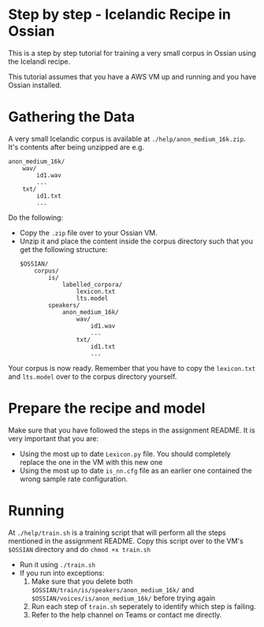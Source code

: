 # Step by step - Icelandic Recipe in Ossian
This is a step by step tutorial for training a very small corpus in Ossian using the Icelandi recipe.

This tutorial assumes that you have a AWS VM up and running and you have Ossian installed.

# Gathering the Data
A very small Icelandic corpus is available at `./help/anon_medium_16k.zip`. It's contents after being unzipped are e.g.

```
anon_medium_16k/
    wav/
        id1.wav
        ...
    txt/
        id1.txt
        ...
```
Do the following:
* Copy the `.zip` file over to your Ossian VM.
* Unzip it and place the content inside the corpus directory such that you get the following structure:
    ```
    $OSSIAN/
        corpus/
            is/
                labelled_corpora/
                    lexicon.txt
                    lts.model
            speakers/
                anon_medium_16k/
                    wav/
                        id1.wav
                        ...
                    txt/
                        id1.txt
                        ...
    ```
Your corpus is now ready. Remember that you have to copy the `lexicon.txt` and `lts.model` over to the corpus directory yourself.

# Prepare the recipe and model
Make sure that you have followed the steps in the assignment README. It is very important that you are:
* Using the most up to date `Lexicon.py` file. You should completely replace the one in the VM with this new one
* Using the most up to date `is_nn.cfg` file as an earlier one contained the wrong sample rate configuration.

# Running
At `./help/train.sh` is a training script that will perform all the steps mentioned in the assignment README. Copy this script over to the VM's `$OSSIAN` directory and do `chmod +x train.sh`
* Run it using `./train.sh`
* If you run into exceptions:
    1. Make sure that you delete both `$OSSIAN/train/is/speakers/anon_medium_16k/` and `$OSSIAN/voices/is/anon_medium_16k/` before trying again
    2. Run each step of `train.sh` seperately to identify which step is failing.
    3. Refer to the help channel on Teams or contact me directly.


